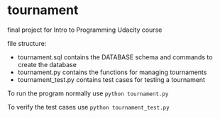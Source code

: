 # tournament
final project for Intro to Programming Udacity course

file structure:
* tournament.sql contains the DATABASE schema and commands to create the database
* tournament.py contains the functions for managing tournaments
* tournament_test.py contains test cases for testing a tournament

To run the program normally use `python tournament.py`

To verify the test cases use `python tournament_test.py`
